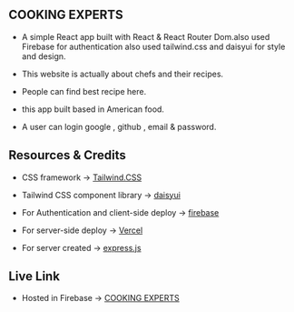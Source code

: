 ## COOKING EXPERTS

* A simple React app built with React & React Router Dom.also used Firebase for authentication also used tailwind.css and daisyui for style and design.

* This website is actually about chefs and their recipes.

* People can find best recipe here.

* this app built based in American food.

*  A user can login google , github , email & password.

## Resources & Credits

* CSS framework -> [Tailwind.CSS](https://tailwindcss.com/)
* Tailwind CSS component library -> [daisyui](https://daisyui.com/)

* For Authentication and client-side deploy -> [firebase](https://firebase.google.com/)

* For server-side deploy -> [Vercel](https://vercel.com/docs/cli)

* For server created -> [express.js](https://expressjs.com/)


## Live Link

* Hosted in Firebase -> [COOKING EXPERTS](https://delicious-dish-ed018.web.app/)